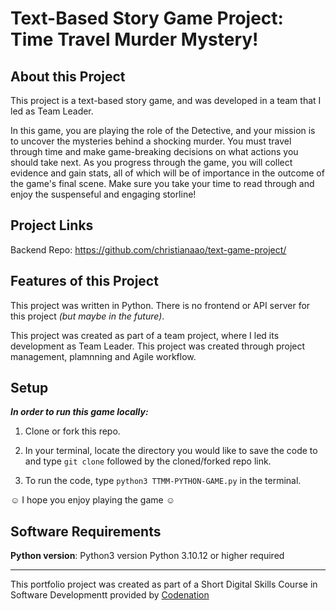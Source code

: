 # Text-Based Story Game Project: Time Travel Murder Mystery!

## About this Project

This project is a text-based story game, and was developed in a team that I led as Team Leader.

In this game, you are playing the role of the Detective, and your mission is to uncover the mysteries behind a shocking murder. You must travel through time and make game-breaking decisions on what actions you should take next. As you progress through the game, you will collect evidence and gain stats, all of which will be of importance in the outcome of the game's final scene. Make sure you take your time to read through and enjoy the suspenseful and engaging storline!

## Project Links

Backend Repo: https://github.com/christianaao/text-game-project/

## Features of this Project

This project was written in Python. There is no frontend or API server for this project _(but maybe in the future)_.

This project was created as part of a team project, where I led its development as Team Leader. This project was created through project management, plamnning and Agile workflow.

## Setup

**_In order to run this game locally:_**

1. Clone or fork this repo.

2. In your terminal, locate the directory you would like to save the code to and type `git clone` followed by the cloned/forked repo link.

3. To run the code, type `python3 TTMM-PYTHON-GAME.py` in the terminal.

☺ I hope you enjoy playing the game ☺

## Software Requirements

**Python version**: Python3 version Python 3.10.12 or higher required

---

This portfolio project was created as part of a Short Digital Skills Course in Software Developmentt provided by [Codenation](https://wearecodenation.com/)
